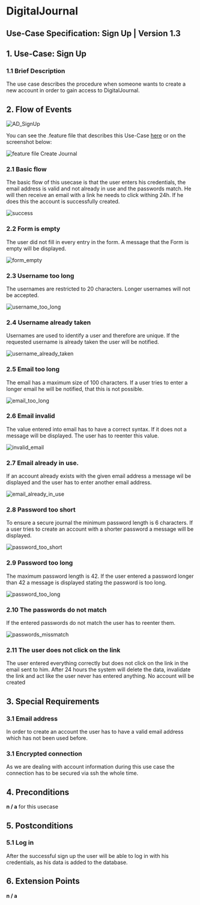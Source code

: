 # DigitalJournal
## Use-Case Specification: Sign Up | Version 1.3

## 1. Use-Case: Sign Up

### 1.1 Brief Description

The use case describes the procedure when someone wants to create a new account in order to gain access to DigitalJournal.

## 2. Flow of Events

![AD_SignUp](Activity_Diagram_SignUp.png)

You can see the .feature file that describes this Use-Case [here](https://github.com/Toaster996/softwareengineering/blob/master/DigitalJournal/src/test/resources/features/SignUp.feature) or on the screenshot below:

![feature file Create Journal](https://github.com/Toaster996/softwareengineering/blob/master/DigitalJournal/src/test/resources/features/SignUp.png?raw=true)

### 2.1 Basic flow

The basic flow of this usecase is that the user enters his credentials, the email address is valid and not already in use and the passwords match. He will then receive an email with a link he needs to click withing 24h. If he does this the account is successfully created.

![success](success.png)

### 2.2 Form is empty

The user did not fill in every entry in the form. A message that the Form is empty will be displayed.

![form_empty](empty_form.png)

### 2.3 Username too long

The usernames are restricted to 20 characters. Longer usernames will not be accepted.

![username_too_long](username_too_long.png)

### 2.4 Username already taken

Usernames are used to identify a user and therefore are unique. If the requested username is already taken the user will be notified.

![username_already_taken](username_already_taken.png)

### 2.5 Email too long

The email has a maximum size of 100 characters. If a user tries to enter a longer email he will be notified, that this is not possible.

![email_too_long](email_too_long.png)

### 2.6 Email invalid

The value entered into email has to have a correct syntax. If it does not a message will be displayed. The user has to reenter this value.

![invalid_email](invalid_email.jpg) 

### 2.7 Email already in use.

If an account already exists with the given email address a message wil be displayed and the user has to enter another email address.

![email_already_in_use](email_already_in_use.png)

### 2.8 Password too short

To ensure a secure journal the minimum password length is 6 characters. If a user tries to create an account with a shorter password a message will be displayed. 

![password_too_short](password_too_short.png)

### 2.9 Password too long

The maximum password length is 42. If the user entered a password longer than 42 a message is displayed stating the password is too long.

![password_too_long](password_too_long.png) 

### 2.10 The passwords do not match

If the entered passwords do not match the user has to reenter them.

![passwords_missmatch](password_missmatch.png)

### 2.11 The user does not click on the link

The user entered everything correctly but does not click on the link in the email sent to him. After 24 hours the system will delete the data, invalidate the link and act like the user never has entered anything. No account will be created 

## 3. Special Requirements

### 3.1 Email address

In order to create an account the user has to have a valid email address which has not been used before.

### 3.1 Encrypted connection

As we are dealing with account information during this use case the connection has to be secured via ssh the whole time.

## 4. Preconditions

**n / a** for this usecase

## 5. Postconditions

### 5.1 Log in

After the successful sign up the user will be able to log in with his credentials, as his data is added to the database.

## 6. Extension Points

**n / a**